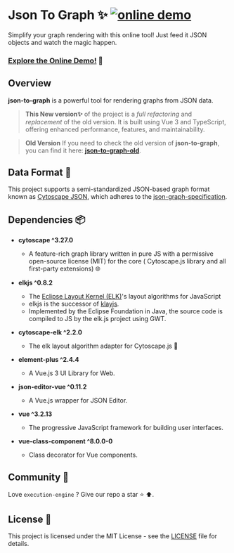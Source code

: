
# Json To Graph ✨ [![online demo](https://img.shields.io/badge/json_to_graph_online-grey?logo=globe)](https://tabkram.github.io/json-to-graph/)

Simplify your graph rendering with this online tool! Just feed it JSON objects and watch the magic happen.

### [Explore the Online Demo!](https://tabkram.github.io/json-to-graph/)  🚀

## Overview

**json-to-graph** is a powerful tool for rendering graphs from JSON data.

> **This New version✨** of the project is a _full refactoring_ and _replacement_ of the old version.
It is built using Vue 3 and TypeScript, offering enhanced performance, features, and maintainability.

>  **Old Version** If you need to check the old version of **json-to-graph**, you can find it here: **[json-to-graph-old](https://github.com/tabkram/json-to-graph-old)**.

## Data Format 📝

This project supports a semi-standardized JSON-based graph format known
as [Cytoscape JSON](https://js.cytoscape.org/#notation/elements-json), which adheres to
the [json-graph-specification](https://github.com/jsongraph/json-graph-specification).

## Dependencies 📦

- **cytoscape ^3.27.0**
    - A feature-rich graph library written in pure JS with a permissive open-source license (MIT) for the core (
      Cytoscape.js library and all first-party extensions) 🌐

- **elkjs ^0.8.2**
    - The [Eclipse Layout Kernel (ELK)](https://www.eclipse.org/elk/)'s layout algorithms for JavaScript
    - elkjs is the successor of [klayjs](https://github.com/kieler/klayjs).
    - Implemented by the Eclipse Foundation in Java, the source code is compiled to JS by the elk.js project using GWT.

- **cytoscape-elk ^2.2.0**
    - The elk layout algorithm adapter for Cytoscape.js 🔄

- **element-plus ^2.4.4**
    - A Vue.js 3 UI Library for Web.

- **json-editor-vue ^0.11.2**
    - A Vue.js wrapper for JSON Editor.

- **vue ^3.2.13**
    - The progressive JavaScript framework for building user interfaces.

- **vue-class-component ^8.0.0-0**
    - Class decorator for Vue components.


## Community 👥

Love `execution-engine` ? Give our repo a star ⭐ ⬆️.

## License 📄

This project is licensed under the MIT License - see the [LICENSE](LICENSE) file for details.

